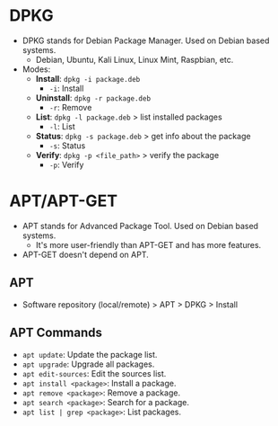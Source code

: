 # DPKG

- DPKG stands for Debian Package Manager. Used on Debian based systems.
  - Debian, Ubuntu, Kali Linux, Linux Mint, Raspbian, etc.
- Modes:
  - **Install**: `dpkg -i package.deb`
    - `-i`: Install
  - **Uninstall**: `dpkg -r package.deb`
    - `-r`: Remove
  - **List**: `dpkg -l package.deb` > list installed packages
    - `-l`: List
  - **Status**: `dpkg -s package.deb` > get info about the package
    - `-s`: Status
  - **Verify**: `dpkg -p <file_path>` > verify the package
    - `-p`: Verify

# APT/APT-GET

- APT stands for Advanced Package Tool. Used on Debian based systems.
  - It's more user-friendly than APT-GET and has more features.
- APT-GET doesn't depend on APT.

## APT

- Software repository (local/remote) > APT > DPKG > Install

## APT Commands

- `apt update`: Update the package list.
- `apt upgrade`: Upgrade all packages.
- `apt edit-sources`: Edit the sources list.
- `apt install <package>`: Install a package.
- `apt remove <package>`: Remove a package.
- `apt search <package>`: Search for a package.
- `apt list | grep <package>`: List packages.
